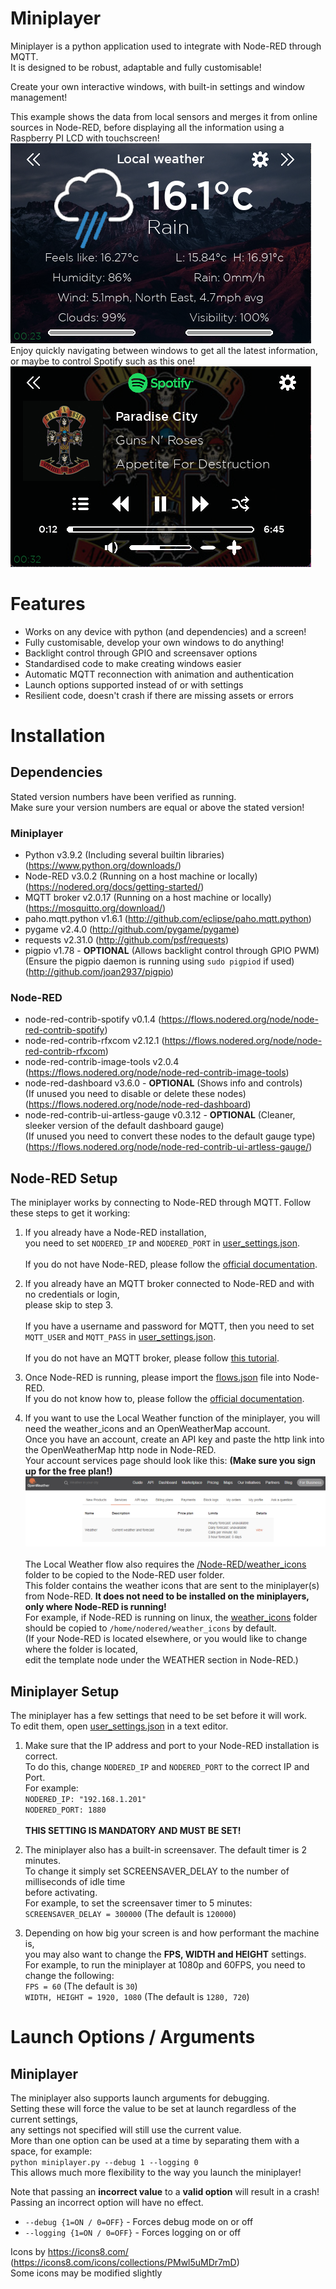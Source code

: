 # Miniplayer
Miniplayer is a python application used to integrate with Node-RED through MQTT.\
It is designed to be robust, adaptable and fully customisable!

Create your own interactive windows, with built-in settings and window management!

This example shows the data from local sensors and merges it from online sources in Node-RED,
before displaying all the information using a Raspberry PI LCD with touchscreen!\
![Miniplayer local weather window screenshot](/docs/images/local_weather.png)\
Enjoy quickly navigating between windows to get all the latest information,\
or maybe to control Spotify such as this one!\
![Miniplayer spotify window screenshot](/docs/images/spotify.png)

# Features
+ Works on any device with python (and dependencies) and a screen!
+ Fully customisable, develop your own windows to do anything!
+ Backlight control through GPIO and screensaver options
+ Standardised code to make creating windows easier
+ Automatic MQTT reconnection with animation and authentication
+ Launch options supported instead of or with settings
+ Resilient code, doesn't crash if there are missing assets or errors


# Installation
## Dependencies
Stated version numbers have been verified as running.\
Make sure your version numbers are equal or above the stated version!
### Miniplayer
+ Python v3.9.2 (Including several builtin libraries) (https://www.python.org/downloads/)
+ Node-RED v3.0.2 (Running on a host machine or locally) (https://nodered.org/docs/getting-started/)
+ MQTT broker v2.0.17 (Running on a host machine or locally) (https://mosquitto.org/download/)
+ paho.mqtt.python v1.6.1 (http://github.com/eclipse/paho.mqtt.python)
+ pygame v2.4.0 (http://github.com/pygame/pygame)
+ requests v2.31.0 (http://github.com/psf/requests)
+ pigpio v1.78 - **OPTIONAL** (Allows backlight control through GPIO PWM)\
(Ensure the pigpio daemon is running using `sudo pigpiod` if used) (http://github.com/joan2937/pigpio)

### Node-RED
+ node-red-contrib-spotify v0.1.4 (https://flows.nodered.org/node/node-red-contrib-spotify)
+ node-red-contrib-rfxcom v2.12.1 (https://flows.nodered.org/node/node-red-contrib-rfxcom)
+ node-red-contrib-image-tools v2.0.4 (https://flows.nodered.org/node/node-red-contrib-image-tools)
+ node-red-dashboard v3.6.0 - **OPTIONAL** (Shows info and controls)\
(If unused you need to disable or delete these nodes) (https://flows.nodered.org/node/node-red-dashboard)
+ node-red-contrib-ui-artless-gauge v0.3.12 - **OPTIONAL** (Cleaner, sleeker version of the default dashboard gauge)\
(If unused you need to convert these nodes to the default gauge type)
(https://flows.nodered.org/node/node-red-contrib-ui-artless-gauge/)
## Node-RED Setup
The miniplayer works by connecting to Node-RED through MQTT. Follow these steps to get it working:

1. If you already have a Node-RED installation,\
you need to set `NODERED_IP` and `NODERED_PORT` in [user_settings.json](config.json).\
\
If you do not have Node-RED, please follow the 
[official documentation](https://nodered.org/docs/getting-started/).


2. If you already have an MQTT broker connected to Node-RED and with no credentials or login,\
please skip to step 3.\
\
If you have a username and password for MQTT, then you need to set\
`MQTT_USER` and `MQTT_PASS` in [user_settings.json](config.json).\
\
If you do not have an MQTT broker, please follow
[this tutorial](https://microcontrollerslab.com/install-mosquitto-mqtt-broker-windows-linux/).


2. Once Node-RED is running, please import the [flows.json](flows.json) file into Node-RED.\
If you do not know how to, please follow the 
[official documentation](https://nodered.org/docs/user-guide/editor/workspace/import-export).


3. If you want to use the Local Weather function of the miniplayer,
you will need the weather_icons and an OpenWeatherMap account.\
Once you have an account, create an API key and paste the http link into the OpenWeatherMap http node in Node-RED.\
Your account services page should look like this: **(Make sure you sign up for the free plan!)**\
![Screenshot example of OpenWeatherMap services page](/docs/images/OpenWeatherMap.png)\
\
The Local Weather flow also requires the [/Node-RED/weather_icons](/node_red/)
folder to be copied to the Node-RED user folder.\
This folder contains the weather icons that are sent to the miniplayer(s) from Node-RED.
**It does not need to be installed on the miniplayers, only where Node-RED is running!**\
For example, if Node-RED is running on linux, the [weather_icons](/node_red/weather_icons) folder should be copied to
`/home/nodered/weather_icons` by default.\
(If your Node-RED is located elsewhere, or you would like to change where the folder is located,\
edit the template node under the WEATHER section in Node-RED.)

## Miniplayer Setup
The miniplayer has a few settings that need to be set before it will work.\
To edit them, open [user_settings.json](config.json) in a text editor.

1. Make sure that the IP address and port to your Node-RED installation is correct.\
To do this, change `NODERED_IP` and `NODERED_PORT` to the correct IP and Port.\
For example:\
`NODERED_IP: "192.168.1.201"`\
`NODERED_PORT: 1880`\
\
**THIS SETTING IS MANDATORY AND MUST BE SET!**


2. The miniplayer also has a built-in screensaver. The default timer is 2 minutes.\
To change it simply set SCREENSAVER_DELAY to the number of milliseconds of idle time\
before activating.\
For example, to set the screensaver timer to 5 minutes:\
`SCREENSAVER_DELAY = 300000` (The default is `120000`)


3. Depending on how big your screen is and how performant the machine is,\
you may also want to change the **FPS, WIDTH and HEIGHT** settings.\
For example, to run the miniplayer at 1080p and 60FPS, you need to change the following:\
`FPS = 60` (The default is `30`)\
`WIDTH, HEIGHT = 1920, 1080` (The default is `1280, 720`)

# Launch Options / Arguments
## Miniplayer
The miniplayer also supports launch arguments for debugging.\
Setting these will force the value to be set at launch regardless of the current settings,\
any settings not specified will still use the current value.\
More than one option can be used at a time by separating them with a space, for example:\
`python miniplayer.py --debug 1 --logging 0`\
This allows much more flexibility to the way you launch the miniplayer!

Note that passing an **incorrect value** to a **valid option** will result in a crash!\
Passing an incorrect option will have no effect.

+ `--debug {1=ON / 0=OFF}` - Forces debug mode on or off
+ `--logging {1=ON / 0=OFF}` - Forces logging on or off

Icons by https://icons8.com/ (https://icons8.com/icons/collections/PMwl5uMDr7mD)\
Some icons may be modified slightly
